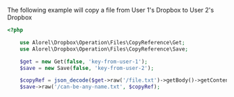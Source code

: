 The following example will copy a file from User 1's Dropbox to User 2's Dropbox
```php
<?php

    use Alorel\Dropbox\Operation\Files\CopyReference\Get;
    use Alorel\Dropbox\Operation\Files\CopyReference\Save;

    $get = new Get(false, 'key-from-user-1');
    $save = new Save(false, 'key-from-user-2');

    $copyRef = json_decode($get->raw('/file.txt')->getBody()->getContents(), true)['copy_reference'];
    $save->raw('/can-be-any-name.txt', $copyRef);
```
